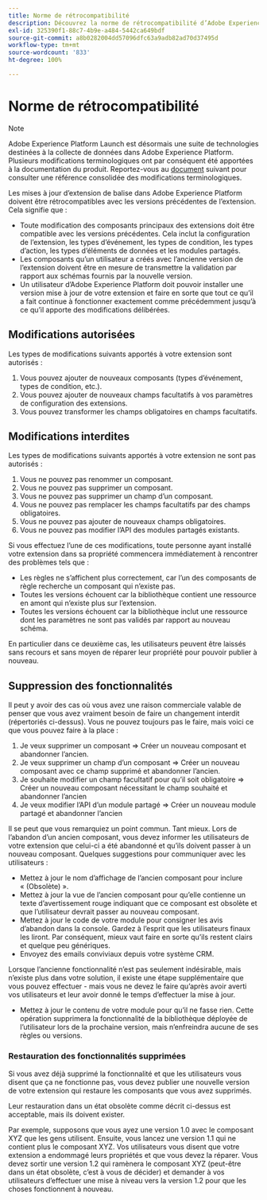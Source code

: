 ```yaml
---
title: Norme de rétrocompatibilité
description: Découvrez la norme de rétrocompatibilité d’Adobe Experience Platform, qui garantit que les versions mises à jour des extensions de balises sont compatibles avec les versions précédentes.
exl-id: 325390f1-88c7-4b9e-a484-5442ca649bdf
source-git-commit: a8b0282004dd57096dfc63a9adb82ad70d37495d
workflow-type: tm+mt
source-wordcount: '833'
ht-degree: 100%

---
```


# Norme de rétrocompatibilité

>[!NOTE]
>
>Adobe Experience Platform Launch est désormais une suite de technologies destinées à la collecte de données dans Adobe Experience Platform. Plusieurs modifications terminologiques ont par conséquent été apportées à la documentation du produit. Reportez-vous au [document](../term-updates.md) suivant pour consulter une référence consolidée des modifications terminologiques.

Les mises à jour d’extension de balise dans Adobe Experience Platform doivent être rétrocompatibles avec les versions précédentes de l’extension. Cela signifie que :

* Toute modification des composants principaux des extensions doit être compatible avec les versions précédentes. Cela inclut la configuration de l’extension, les types d’événement, les types de condition, les types d’action, les types d’éléments de données et les modules partagés.
* Les composants qu’un utilisateur a créés avec l’ancienne version de l’extension doivent être en mesure de transmettre la validation par rapport aux schémas fournis par la nouvelle version.
* Un utilisateur d’Adobe Experience Platform doit pouvoir installer une version mise à jour de votre extension et faire en sorte que tout ce qu’il a fait continue à fonctionner exactement comme précédemment jusqu’à ce qu’il apporte des modifications délibérées.

## Modifications autorisées

Les types de modifications suivants apportés à votre extension sont autorisés :

1. Vous pouvez ajouter de nouveaux composants (types d’événement, types de condition, etc.).
1. Vous pouvez ajouter de nouveaux champs facultatifs à vos paramètres de configuration des extensions.
1. Vous pouvez transformer les champs obligatoires en champs facultatifs.

## Modifications interdites

Les types de modifications suivants apportés à votre extension ne sont pas autorisés :

1. Vous ne pouvez pas renommer un composant.
1. Vous ne pouvez pas supprimer un composant.
1. Vous ne pouvez pas supprimer un champ d’un composant.
1. Vous ne pouvez pas remplacer les champs facultatifs par des champs obligatoires.
1. Vous ne pouvez pas ajouter de nouveaux champs obligatoires.
1. Vous ne pouvez pas modifier l’API des modules partagés existants.

Si vous effectuez l’une de ces modifications, toute personne ayant installé votre extension dans sa propriété commencera immédiatement à rencontrer des problèmes tels que :

* Les règles ne s’affichent plus correctement, car l’un des composants de règle recherche un composant qui n’existe pas.
* Toutes les versions échouent car la bibliothèque contient une ressource en amont qui n’existe plus sur l’extension.
* Toutes les versions échouent car la bibliothèque inclut une ressource dont les paramètres ne sont pas validés par rapport au nouveau schéma.

En particulier dans ce deuxième cas, les utilisateurs peuvent être laissés sans recours et sans moyen de réparer leur propriété pour pouvoir publier à nouveau.

## Suppression des fonctionnalités

Il peut y avoir des cas où vous avez une raison commerciale valable de penser que vous avez vraiment besoin de faire un changement interdit (répertoriés ci-dessus). Vous ne pouvez toujours pas le faire, mais voici ce que vous pouvez faire à la place :

1. Je veux supprimer un composant => Créer un nouveau composant et abandonner l’ancien.
1. Je veux supprimer un champ d’un composant => Créer un nouveau composant avec ce champ supprimé et abandonner l’ancien.
1. Je souhaite modifier un champ facultatif pour qu’il soit obligatoire => Créer un nouveau composant nécessitant le champ souhaité et abandonner l’ancien
1. Je veux modifier l’API d’un module partagé => Créer un nouveau module partagé et abandonner l’ancien

Il se peut que vous remarquiez un point commun. Tant mieux. Lors de l’abandon d’un ancien composant, vous devez informer les utilisateurs de votre extension que celui-ci a été abandonné et qu’ils doivent passer à un nouveau composant.  Quelques suggestions pour communiquer avec les utilisateurs :

* Mettez à jour le nom d’affichage de l’ancien composant pour inclure « (Obsolète) ».
* Mettez à jour la vue de l’ancien composant pour qu’elle contienne un texte d’avertissement rouge indiquant que ce composant est obsolète et que l’utilisateur devrait passer au nouveau composant.
* Mettez à jour le code de votre module pour consigner les avis d’abandon dans la console. Gardez à l’esprit que les utilisateurs finaux les liront. Par conséquent, mieux vaut faire en sorte qu’ils restent clairs et quelque peu génériques.
* Envoyez des emails conviviaux depuis votre système CRM.

Lorsque l’ancienne fonctionnalité n’est pas seulement indésirable, mais n’existe plus dans votre solution, il existe une étape supplémentaire que vous pouvez effectuer - mais vous ne devez le faire qu’après avoir averti vos utilisateurs et leur avoir donné le temps d’effectuer la mise à jour.

* Mettez à jour le contenu de votre module pour qu’il ne fasse rien. Cette opération supprimera la fonctionnalité de la bibliothèque déployée de l’utilisateur lors de la prochaine version, mais n’enfreindra aucune de ses règles ou versions.

### Restauration des fonctionnalités supprimées

Si vous avez déjà supprimé la fonctionnalité et que les utilisateurs vous disent que ça ne fonctionne pas, vous devez publier une nouvelle version de votre extension qui restaure les composants que vous avez supprimés.

Leur restauration dans un état obsolète comme décrit ci-dessus est acceptable, mais ils doivent exister.

Par exemple, supposons que vous ayez une version 1.0 avec le composant XYZ que les gens utilisent. Ensuite, vous lancez une version 1.1 qui ne contient plus le composant XYZ. Vos utilisateurs vous disent que votre extension a endommagé leurs propriétés et que vous devez la réparer. Vous devez sortir une version 1.2 qui ramènera le composant XYZ (peut-être dans un état obsolète, c’est à vous de décider) et demander à vos utilisateurs d’effectuer une mise à niveau vers la version 1.2 pour que les choses fonctionnent à nouveau.
